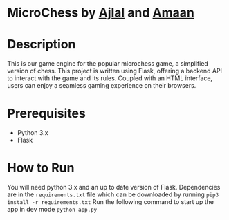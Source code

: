 # MicroChess by [Ajlal](https://github.com/AJP-432) and [Amaan](https://github.com/Amaan-N-K)

# Description
This is our game engine for the popular microchess game, a simplified version of chess. This project is written using Flask, offering a backend API to interact with the game and its rules. Coupled with an HTML interface, users can enjoy a seamless gaming experience on their browsers.

# Prerequisites
- Python 3.x
- Flask

# How to Run
You will need python 3.x and an up to date version of Flask. 
Dependencies are in the `requirements.txt` file which can be downloaded by running
`pip3 install -r requirements.txt`
Run the following command to start up the app in dev mode
`python app.py`

